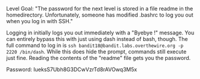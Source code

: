 Level Goal: "The password for the next level is stored in a file readme in the homedirectory. Unfortunately, someone has modified .bashrc to log you out when you log in with SSH."

Logging in initially logs you out immediately with a "Byebye !" message. You can entirely bypass this with just using dash instead of bash, though. The full command to log in is `ssh bandit18@bandit.labs.overthewire.org -p 2220 /bin/dash`. While this does hide the prompt, commands still execute just fine. Reading the contents of the "readme" file gets you the password.

Password: IueksS7Ubh8G3DCwVzrTd8rAVOwq3M5x

